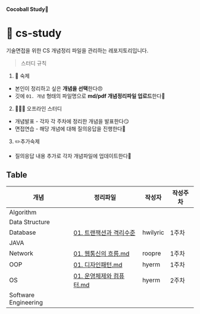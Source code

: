 
**Cocoball Study🍪**
# :green_book: cs-study
기술면접을 위한 CS 개념정리 파일을 관리하는 레포지토리입니다.

> 스터디 규칙
1. 📝 숙제
- 본인이 정리하고 싶은 **개념을 선택**한다😠
- 깃에  `01. 개념`  형태의 파일명으로 **md/pdf  개념정리파일 업로드**한다🥳
2. 🙇🏼‍♀️ 오프라인 스터디
- 개념발표 - 각자 각 주차에 정리한 개념을 발표한다😏
- 면접연습 - 해당 개념에 대해 질의응답을 진행한다🤔
3. ✏️추가숙제
- 질의응답 내용 추가로 각자 개념파일에 업데이트한다😤


## Table
| 개념 | 정리파일 | 작성자 | 작성주차 |
| ------ | -- | -- | --|
| Algorithm |  |  | |
| Data Structure |  |  | |
| Database | [01. 트랜잭션과 격리수준](https://neat-vest-cdf.notion.site/f12b11062d184f6d97f46019dd8c20ea) | hwilyric | 1주차 |
| JAVA |  |  | |
| Network | [01. 웹통신의 흐름.md]() | roopre | 1주차 |
| OOP | [01. 디자인패턴.md]() | hyerm | 1주차 |
| OS | [01. 운영체제와 컴퓨터.md]() | hyerm | 2주차 |
| Software Engineering |  |  | |
